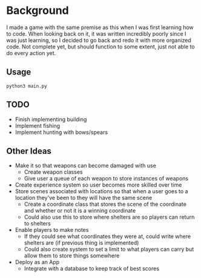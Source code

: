 # Background

I made a game with the same premise as this when I was first learning how to code. When looking back on it, it was written incredibly poorly since I was just learning, so I decided to go back and redo it with more organized code. Not complete yet, but should function to some extent, just not able to do every action yet.

## Usage

    python3 main.py

## TODO

* Finish implementing building
* Implement fishing
* Implement hunting with bows/spears


## Other Ideas
* Make it so that weapons can become damaged with use
    * Create weapon classes
    * Give user a queue of each weapon to store instances of weapons
* Create experience system so user becomes more skilled over time
* Store scenes associated with locations so that when a user goes to a location they've been to they will have the same scene
    * Create a coordinate class that stores the scene of the coordinate and whether or not it is a winning coordinate
    * Could also use this to store where shelters are so players can return to shelters
* Enable players to make notes
    * If they could see what coordinates they were at, could write where shelters are (if previous thing is implemented)
    * Could also create system to set a limit to what players can carry but allow them to store things somewhere
* Deploy as an App
    * Integrate with a database to keep track of best scores
